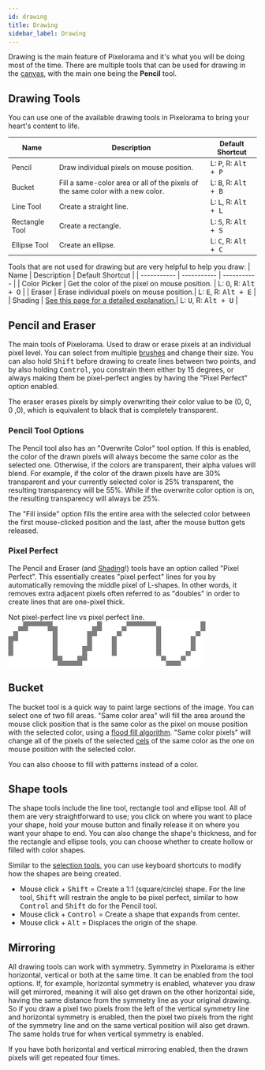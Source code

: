 ```yaml
---
id: drawing
title: Drawing
sidebar_label: Drawing
---
```


Drawing is the main feature of Pixelorama and it's what you will be doing most of the time. There are multiple tools that can be used for drawing in the [canvas](user_interface/canvas), with the main one being the **Pencil** tool.

## Drawing Tools
You can use one of the available drawing tools in Pixelorama to bring your heart's content to life.

| Name      | Description | Default Shortcut |
| ----------- | ----------- | ----------- |
| Pencil | Draw individual pixels on mouse position.| L: <kbd>P</kbd>, R: <kbd> Alt + P</kbd> |
| Bucket | Fill a same-color area or all of the pixels of the same color with a new color. | L: <kbd>B</kbd>, R: <kbd> Alt + B</kbd> |
| Line Tool | Create a straight line. | L: <kbd>L</kbd>, R: <kbd> Alt + L</kbd> |
| Rectangle Tool | Create a rectangle.| L: <kbd>S</kbd>, R: <kbd> Alt + S</kbd> |
| Ellipse Tool | Create an ellipse. | L: <kbd>C</kbd>, R: <kbd> Alt + C</kbd> |

Tools that are not used for drawing but are very helpful to help you draw:
| Name      | Description | Default Shortcut |
| ----------- | ----------- | ----------- |
| Color Picker | Get the color of the pixel on mouse position. | L: <kbd>O</kbd>, R: <kbd> Alt + O</kbd> |
| Eraser | Erase individual pixels on mouse position.| L: <kbd>E</kbd>, R: <kbd> Alt + E</kbd> |
| Shading | [See this page for a detailed explanation.](shading)| L: <kbd>U</kbd>, R: <kbd> Alt + U</kbd> |

## Pencil and Eraser
The main tools of Pixelorama. Used to draw or erase pixels at an individual pixel level. You can select from multiple [brushes](../concepts/brush) and change their size. You can also hold <kbd>Shift</kbd> before drawing to create lines between two points, and by also holding <kbd>Control</kbd>, you constrain them either by 15 degrees, or always making them be pixel-perfect angles by having the "Pixel Perfect" option enabled.

The eraser erases pixels by simply overwriting their color value to be (0, 0, 0 ,0), which is equivalent to black that is completely transparent.

### Pencil Tool Options
The Pencil tool also has an "Overwrite Color" tool option. If this is enabled, the color of the drawn pixels will always become the same color as the selected one. Otherwise, if the colors are transparent, their alpha values will blend. For example, if the color of the drawn pixels have are 30% transparent and your currently selected color is 25% transparent, the resulting transparency will be 55%. While if the overwrite color option is on, the resulting transparency will always be 25%.

The "Fill inside" option fills the entire area with the selected color between the first mouse-clicked position and the last, after the mouse button gets released.

### Pixel Perfect
The Pencil and Eraser (and [Shading](shading)!) tools have an option called "Pixel Perfect". This essentially creates "pixel perfect" lines for you by automatically removing the middle pixel of L-shapes. In other words, it removes extra adjacent pixels often referred to as "doubles" in order to create lines that are one-pixel thick.

Not pixel-perfect line vs pixel perfect line.
![Not pixel-perfect line vs pixel perfect line](../../static/img/pixel_perfect_line_diff.png)

## Bucket
The bucket tool is a quick way to paint large sections of the image. You can select one of two fill areas. "Same color area" will fill the area around the mouse click position that is the same color as the pixel on mouse position with the selected color, using a [flood fill algorithm](https://en.wikipedia.org/wiki/Flood_fill). "Same color pixels" will change all of the pixels of the selected [cels](../concepts/cel) of the same color as the one on mouse position with the selected color.

You can also choose to fill with patterns instead of a color.

## Shape tools
The shape tools include the line tool, rectangle tool and ellipse tool. All of them are very straightforward to use; you click on where you want to place your shape, hold your mouse button and finally release it on where you want your shape to end. You can also change the shape's thickness, and for the rectangle and ellipse tools, you can choose whether to create hollow or filled with color shapes.

Similar to the [selection tools](selection), you can use keyboard shortcuts to modify how the shapes are being created.
- Mouse click + <kbd>Shift</kbd> = Create a 1:1 (square/circle) shape. For the line tool, <kbd> Shift</kbd> will restrain the angle to be pixel perfect, similar to how <kbd>Control</kbd> and <kbd>Shift</kbd> do for the Pencil tool.
- Mouse click + <kbd>Control</kbd> = Create a shape that expands from center.
- Mouse click + <kbd>Alt</kbd> = Displaces the origin of the shape.

## Mirroring
All drawing tools can work with symmetry. Symmetry in Pixelorama is either horizontal, vertical or both at the same time. It can be enabled from the tool options. If, for example, horizontal symmetry is enabled, whatever you draw will get mirrored, meaning it will also get drawn on the other horizontal side, having the same distance from the symmetry line as your original drawing. So if you draw a pixel two pixels from the left of the vertical symmetry line and horizontal symmetry is enabled, then the pixel two pixels from the right of the symmetry line and on the same vertical position will also get drawn. The same holds true for when vertical symmetry is enabled.

If you have both horizontal and vertical mirroring enabled, then the drawn pixels will get repeated four times.
